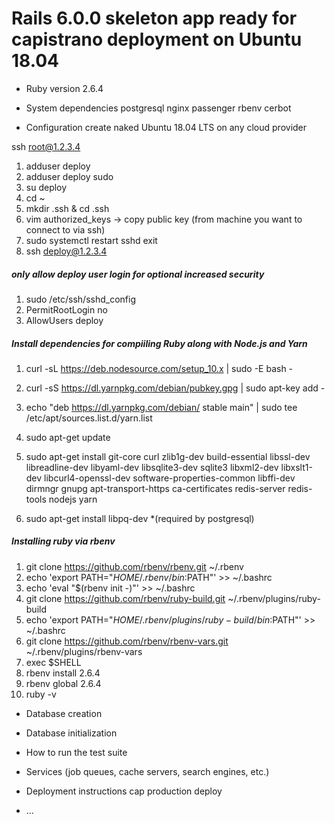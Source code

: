 # Rails 6.0.0 skeleton app ready for capistrano deployment on Ubuntu 18.04

* Ruby version
2.6.4
* System dependencies
postgresql
nginx
passenger
rbenv
cerbot

* Configuration
create naked Ubuntu 18.04 LTS on any cloud provider

ssh root@1.2.3.4

1. adduser deploy
2. adduser deploy sudo
3. su deploy
4. cd ~
5. mkdir .ssh & cd .ssh
6. vim authorized_keys   -> copy public key (from machine you want to connect to via ssh)
7. sudo systemctl restart sshd
exit
8. ssh deploy@1.2.3.4
  
##### only allow deploy user login for optional increased security
1. sudo /etc/ssh/sshd_config
2. PermitRootLogin no
3. AllowUsers deploy

##### Install dependencies for compiiling Ruby along with Node.js and Yarn
1. curl -sL https://deb.nodesource.com/setup_10.x | sudo -E bash -
2. curl -sS https://dl.yarnpkg.com/debian/pubkey.gpg | sudo apt-key add -
3. echo "deb https://dl.yarnpkg.com/debian/ stable main" | sudo tee /etc/apt/sources.list.d/yarn.list
4. sudo apt-get update

5. sudo apt-get install git-core curl zlib1g-dev build-essential libssl-dev libreadline-dev libyaml-dev libsqlite3-dev sqlite3 libxml2-dev libxslt1-dev libcurl4-openssl-dev software-properties-common libffi-dev dirmngr gnupg apt-transport-https ca-certificates redis-server redis-tools nodejs yarn

7. sudo apt-get install libpq-dev *(required by postgresql)

##### Installing ruby via rbenv 

1. git clone https://github.com/rbenv/rbenv.git ~/.rbenv
2. echo 'export PATH="$HOME/.rbenv/bin:$PATH"' >> ~/.bashrc
3. echo 'eval "$(rbenv init -)"' >> ~/.bashrc
4. git clone https://github.com/rbenv/ruby-build.git ~/.rbenv/plugins/ruby-build
5. echo 'export PATH="$HOME/.rbenv/plugins/ruby-build/bin:$PATH"' >> ~/.bashrc
6. git clone https://github.com/rbenv/rbenv-vars.git ~/.rbenv/plugins/rbenv-vars
7. exec $SHELL
8. rbenv install 2.6.4
9. rbenv global 2.6.4
10. ruby -v


* Database creation

* Database initialization

* How to run the test suite

* Services (job queues, cache servers, search engines, etc.)

* Deployment instructions
cap production deploy
* ...
